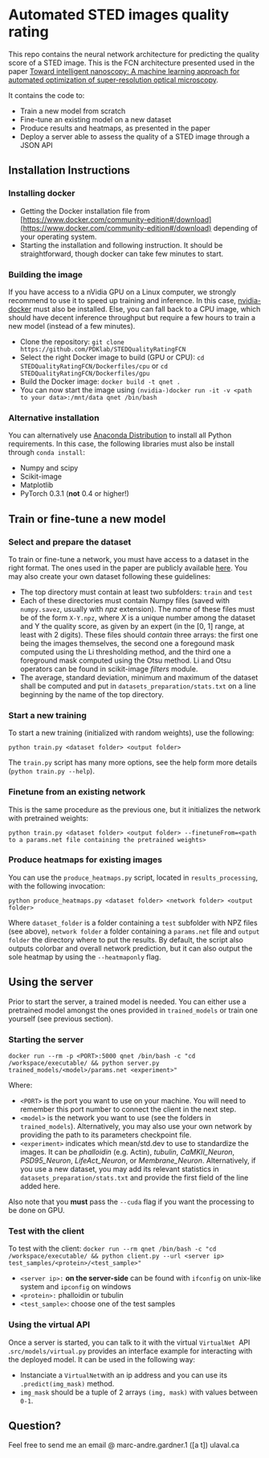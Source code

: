  Automated STED images quality rating 
========
This repo contains the neural network architecture for predicting the quality score of a STED image. This is the FCN architecture presented used in the paper [Toward intelligent nanoscopy: A machine learning approach for automated optimization of super-resolution optical microscopy](http://tdb).

It contains the code to:

* Train a new model from scratch
* Fine-tune an existing model on a new dataset
* Produce results and heatmaps, as presented in the paper
* Deploy a server able to assess the quality of a STED image through a JSON API


## Installation Instructions

### Installing docker

- Getting the Docker installation file from [https://www.docker.com/community-edition#/download](https://www.docker.com/community-edition#/download) depending of your operating system. 
- Starting the installation and following instruction. It should be straightforward, though docker can take few minutes to start.

### Building the image

If you have access to a nVidia GPU on a Linux computer, we strongly recommend to use it to speed up training and inference. In this case, [nvidia-docker](https://github.com/NVIDIA/nvidia-docker) must also be installed. Else, you can fall back to a CPU image, which should have decent inference throughput but require a few hours to train a new model (instead of a few minutes).

- Clone the repository: `git clone https://github.com/PDKlab/STEDQualityRatingFCN`
- Select the right Docker image to build (GPU or CPU): `cd STEDQualityRatingFCN/Dockerfiles/cpu` or `cd STEDQualityRatingFCN/Dockerfiles/gpu`
- Build the Docker image: `docker build -t qnet .`
- You can now start the image using `(nvidia-)docker run -it -v <path to your data>:/mnt/data qnet /bin/bash`

### Alternative installation

You can alternatively use [Anaconda Distribution](https://www.anaconda.com/download) to install all Python requirements. In this case, the following libraries must also be install through `conda install`:

- Numpy and scipy
- Scikit-image
- Matplotlib
- PyTorch 0.3.1 (**not** 0.4 or higher!)


## Train or fine-tune a new model

### Select and prepare the dataset

To train or fine-tune a network, you must have access to a dataset in the right format. The ones used in the paper are publicly available [here](http://tbd). You may also create your own dataset following these guidelines:

* The top directory must contain at least two subfolders: `train` and `test`
* Each of these directories must contain Numpy files (saved with `numpy.savez`, usually with *npz* extension). The *name* of these files must be of the form `X-Y.npz`, where *X* is a unique number among the dataset and Y the quality score, as given by an expert (in the [0, 1] range, at least with 2 digits). These files should *contain* three arrays: the first one being the images themselves, the second one a foregound mask computed using the Li thresholding method, and the third one a foreground mask computed using the Otsu method. Li and Otsu operators can be found in scikit-image *filters* module.
* The average, standard deviation, minimum and maximum of the dataset shall be computed and put in `datasets_preparation/stats.txt` on a line beginning by the name of the top directory.


### Start a new training

To start a new training (initialized with random weights), use the following:

```shell
python train.py <dataset folder> <output folder>
```

The `train.py` script has many more options, see the help form more details (`python train.py --help`).

### Finetune from an existing network

This is the same procedure as the previous one, but it initializes the network with pretrained weights:

```shell
python train.py <dataset folder> <output folder> --finetuneFrom=<path to a params.net file containing the pretrained weights>
```

### Produce heatmaps for existing images

You can use the `produce_heatmaps.py` script, located in `results_processing`, with the following invocation:

```shell
python produce_heatmaps.py <dataset folder> <network folder> <output folder>
```

Where `dataset_folder` is a folder containing a `test` subfolder with NPZ files (see above), `network folder` a folder containing a `params.net` file and `output folder` the directory where to put the results. By default, the script also outputs colorbar and overall network prediction, but it can also output the sole heatmap by using the `--heatmaponly` flag.

## Using the server

Prior to start the server, a trained model is needed. You can either use a pretrained model amongst the ones provided in `trained_models` or train one yourself (see previous section).

### Starting the server

```shell
docker run --rm -p <PORT>:5000 qnet /bin/bash -c "cd /workspace/executable/ && python server.py trained_models/<model>/params.net <experiment>"
```

Where:

* `<PORT>` is the port you want to use on your machine. You will need to remember this port number to connect the client in the next step.
* `<model>` is the network you want to use (see the folders in `trained_models`). Alternatively, you may also use your own network by providing the path to its parameters checkpoint file.
* `<experiment>` indicates which mean/std.dev to use to standardize the images. It can be *phalloidin* (e.g. Actin), *tubulin*, *CaMKII_Neuron*, *PSD95_Neuron*, *LifeAct_Neuron*, or *Membrane_Neuron*. Alternatively, if you use a new dataset, you may add its relevant statistics in `datasets_preparation/stats.txt` and provide the first field of the line added here.

Also note that you **must** pass the `--cuda` flag if you want the processing to be done on GPU.


### Test with the client

To test with the client: `docker run --rm qnet /bin/bash -c "cd /workspace/executable/ && python client.py --url <server ip> test_samples/<protein>/<test_sample>" `

- `<server ip>:` **on the server-side** can be found with `ifconfig` on unix-like system and `ipconfig` on windows
- `<protein>:` phalloidin or tubulin
- `<test_sample>`: choose one of the test samples

### Using the virtual API

Once a server is started, you can talk to it with the virtual `VirtualNet `API .`src/models/virtual.py` provides an interface example for interacting with the deployed model. It can be used in the following way:

* Instanciate a `VirtualNet`with an ip address and you can use its `.predict(img_mask)` method.
* `img_mask` should be a tuple of 2 arrays `(img, mask)` with values between `0-1`.



## Question?

Feel free to send me an email @ marc-andre.gardner.1 ([a t]) ulaval.ca

